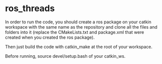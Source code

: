 # ros_threads
In order to run the code, you should create a ros package on your catkin workspace with the same name as the repository and clone all the files and folders into it (replace the CMakeLists.txt and package.xml that were created when you created the ros package).

Then just build the code with catkin_make at the root of your workspace.

Before running, source devel/setup.bash of your catkin_ws.
